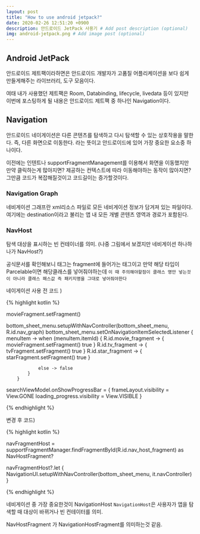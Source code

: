 ```yaml
---
layout: post
title: "How to use android jetpack?"
date: 2020-02-26 12:51:20 +0900
description: 안드로이드 JetPack 사용기 # Add post description (optional)
img: android-jetpack.png # Add image post (optional)
---
```


## Android JetPack

안드로이드 제트팩이라하면은 안드로이드 개발자가 고품질 어플리케이션을 보다 쉽게 만들게해주는 라이브러리, 도구 모음이다.

여태 내가 사용했던 제트팩은 Room, Databinding, lifecycle, livedata 등이 있지만 이번에 포스팅하게 될 내용은 안드로이드 제트팩 중 하나인 Navigation이다.

## Navigation

안드로이드 네이게이션은 다른 콘텐츠를 탐색하고 다시 탐색할 수 있는 상호작용을 말한다. 즉, 다른 화면으로 이동한다. 라는 뜻이고 안드로이드에 있어 가장 중요한 요소중 하나이다.

이전에는 인텐트나 supportFragmentManagement를 이용해서 화면을 이동했지만 만약 클릭하는게 많아지면? 제공하는 컨텍스트에 따라 이동해야하는 동작이 많아지면? 그만큼 코드가 복잡해질것이고 코드길이는 증가할것이다.

### Navigation Graph

네비게이션 그래프란 xml리소스 파일로 모든 네비게이션 정보가 담겨져 있는 파일이다.
여기에는 destination이라고 불리는 앱 내 모든 개별 콘텐츠 영역과 경로가 포함된다.

### NavHost

탐색 대상을 표시하는 빈 컨테이너를 의미. (나중 그림에서 보겠지만 네비게이션 하나하나가 NavHost?)

공식문서를 확인해보니 <argument>태그는 fragment에 들어가는 태그이고 만약 해당 타입이 Parcelable이면 해당클래스를 넣어줘야하는데 `이 때 주의해야할점이 클래스 명만 넣는것이 아니라 클래스 패스값 즉 패키지명을 그대로 넣어줘야한다`

네이게이션 사용 전 코드 )

{% highlight kotlin %}

movieFragment.setFragment()

bottom_sheet_menu.setupWithNavController(bottom_sheet_menu, R.id.nav_graph)
        bottom_sheet_menu.setOnNavigationItemSelectedListener { menuItem ->
            when (menuItem.itemId) {
                R.id.movie_fragment -> {
                    movieFragment.setFragment()
                    true
                }
                R.id.tv_fragment -> {
                    tvFragment.setFragment()
                    true
                }
                R.id.star_fragment -> {
                    starFragment.setFragment()
                    true
                }

                else -> false
            }
        }

searchViewModel.onShowProgressBar = {
    frameLayout.visibility = View.GONE
    loading_progress.visibility = View.VISIBLE
}

{% endhighlight %}

변경 후 코드)

{% highlight kotlin %}

navFragmentHost = supportFragmentManager.findFragmentById(R.id.nav_host_fragment) as NavHostFragment?

navFragmentHost?.let {
    NavigationUI.setupWithNavController(bottom_sheet_menu, it.navController)
}

{% endhighlight %}

네비게이션 중 가장 중요한것이 NavigationHost `NavigationHost`은 사용자가 앱을 탐색할 때 대상이 바뀌거나 빈 컨테이터를 의미.

NavHostFragment 가 NavigationHostFragment를 의미하는것 같음.
